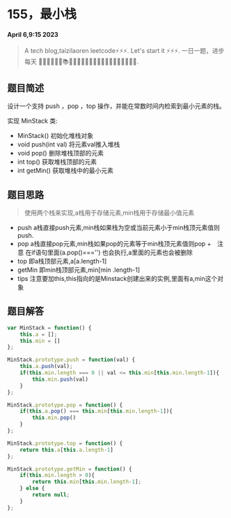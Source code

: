 # 155，最小栈
#### April 6,9:15 2023


> A tech blog,taizilaoren leetcode⚡⚡⚡.
> Let's start it ⚡⚡⚡.
> 一日一题，进步每天 📔📕📖📗📘📙📚📓📒📃📜📄🔖🍊🍋🍎🍑🍉🥦🌽🥙🤩😚🤗.

## 题目简述
设计一个支持 push ，pop ，top 操作，并能在常数时间内检索到最小元素的栈。

实现 MinStack 类:
- MinStack() 初始化堆栈对象
- void push(int val) 将元素val推入堆栈
- void pop() 删除堆栈顶部的元素
- int top() 获取堆栈顶部的元素
- int getMin() 获取堆栈中的最小元素
## 题目思路
> 使用两个栈来实现,a栈用于存储元素,min栈用于存储最小值元素
- push a栈直接push元素,min栈如果栈为空或当前元素小于min栈顶元素值则push.
- pop a栈直接pop元素,min栈如果pop的元素等于min栈顶元素值则pop
    +　注意 在if语句里面(a.pop()==='') 也会执行,a里面的元素也会被删除   
- top 即a栈顶部元素,a[a.length-1]
- getMin 即min栈顶部元素,min[min    .length-1]
- tips 注意要加this,this指向的是Minstack创建出来的实例,里面有a,min这个对象
## 题目解答
```js
var MinStack = function() {
    this.a = [];
    this.min = []
};

MinStack.prototype.push = function(val) {
    this.a.push(val);
    if(this.min.length === 0 || val <= this.min[this.min.length-1]){
        this.min.push(val)
    }
};

MinStack.prototype.pop = function() {
    if(this.a.pop() === this.min[this.min.length-1]){
        this.min.pop()
    }
};

MinStack.prototype.top = function() {
    return this.a[this.a.length-1]
};

MinStack.prototype.getMin = function() {
    if(this.min.length > 0){
        return this.min[this.min.length-1];
    } else {
        return null;
    }
};
```
